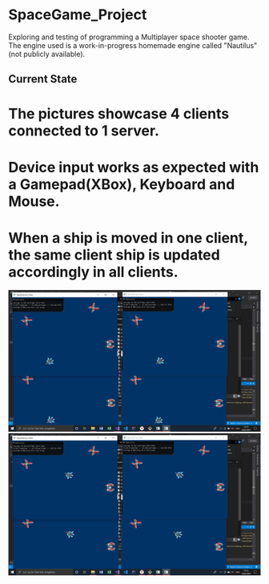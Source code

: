 # SpaceGame_Project
Exploring and testing of programming a Multiplayer space shooter game. The engine used is a work-in-progress homemade engine called "Nautilus" (not publicly available).

## Current State
# The pictures showcase 4 clients connected to 1 server.
# Device input works as expected with a Gamepad(XBox), Keyboard and Mouse.
# When a ship is moved in one client, the same client ship is updated accordingly in all clients.
![alttext](https://github.com/CyberPlaton/SpaceGame_Project/blob/master/ref_1.png)
![alttext](https://github.com/CyberPlaton/SpaceGame_Project/blob/master/ref_2.png)
